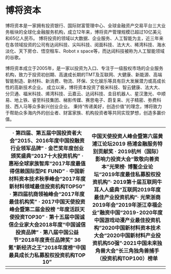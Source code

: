 # 博将资本

博将资本是一家拥有投资银行、国际财富管理中心、全球金融资产交易平台三大业务板块的全球化金融服务机构，成立12年来，博将资产管理规模已超过10亿美元和65亿人民币。 博将投资的领域以大数据、企业服务、人工智能为主，近三年来在各领域投资的公司有达闼科技、尖叫科技、阅面科技、法大大、稀湾科技、海水淡化、天下房仓、悟空租车、Robot x space等，而达闼科技被称为人工智能领域的谷歌。

博将资本成立于2005年，是一家以投资为入口、专注于一级股权市场的企业服务机构，致力于投资初创期、高速成长期的TMT及互联网、大健康、新能源、高端智能制造、新材料、新消费、物流、环保、文化娱乐等具有巨大发展潜力或高成长性的高新技术企业。
成立以来，博将资本投资了极米科技、智云健康、法大大、分贝通、福米科技、烯湾科技、云嘉云、达闼科技、圭目机器人、星汉激光、中顺易、地上铁、睿至科技集团、梯影传媒、赛思电子、蔚复来、光子精密、弥费科技、西人马等众多新兴创业企业。
秉持“传递美好，创造价值”的理念，博将致力于帮助众多海内外的创业者、财富家族、机构投资者等共同实现梦想，创造多赢价值。

| · 第四届、第五届中国投资者大会“2015、2016年度中国投融资行业领军品牌” · 金芒奖年度创业颁奖盛典“2017十大投资机构” · 惠裕全球家族智库“2017年度最值得信赖国际型PE FUND” · 中国新材料资本技术秋季峰会“2017年度新材料领域最佳投资机构TOP50” · 第四届杭商领袖峰会“2017年度最佳机构奖” · 2017中国天使投资峰会暨第二届金投榜 “年度活跃天使投资TOP30” · 第十五届中国诚信企业家大会2018年度“中国诚信投资品牌” · 第八届中国公益节“2018年度责任品牌奖” 36氪“新经济之王”2018年度榜“中国最具成长力私募股权投资机构TOP 10” | 中国天使投资人峰会暨第六届黄浦江论坛2019 杨浦金融服务特别贡献奖 · 2019杭州（国际）影响力投资大会“致敬向善资本”光荣榜· 博鳌企业论坛“2019年度最佳私募股权投资机构”· 2019第十届互联网牛耳人人盛典“互联网2019年度最佳产业投资机构”· 光荣浙商2019年会“2019年浙江幸福企业”融资中国“2019-2020年度中国游戏动漫产业最佳投资机构”2020中国新材料资本技术大会“2020中国新材料产业投资机构50强”·2021中国未来独角兽大会“长三角独角兽捕手（投资机构TOP100）榜单 |
| ------------------------------------------------------------ | ------------------------------------------------------------ |
|                                                              |                                                              |
